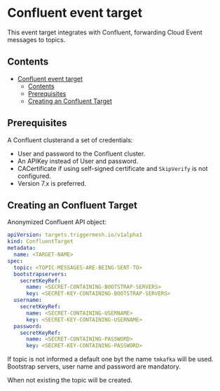 # Confluent event target

This event target integrates with Confluent, forwarding Cloud Event messages to topics.

## Contents

- [Confluent event target](#confluent-event-target)
  - [Contents](#contents)
  - [Prerequisites](#prerequisites)
  - [Creating an Confluent Target](#creating-an-confluent-target)

## Prerequisites

A Confluent clusterand a set of credentials:

- User and password to the Confluent cluster.
- An APIKey instead of User and password.
- CACertificate if using self-signed certificate and `SkipVerify` is not configured.
- Version 7.x is preferred.

## Creating an Confluent Target

Anonymized Confluent API object:

```yaml
apiVersion: targets.triggermesh.io/v1alpha1
kind: ConfluentTarget
metadata:
  name: <TARGET-NAME>
spec:
  topic: <TOPIC-MESSAGES-ARE-BEING-SENT-TO>
  bootstrapservers:
    secretKeyRef:
      name: <SECRET-CONTAINING-BOOTSTRAP-SERVERS>
      key: <SECRET-KEY-CONTAINING-BOOTSTRAP-SERVERS>
  username:
    secretKeyRef:
      name: <SECRET-CONTAINING-USERNAME>
      key: <SECRET-KEY-CONTAINING-USERNAME>
  password:
    secretKeyRef:
      name: <SECRET-CONTAINING-PASSWORD>
      key: <SECRET-KEY-CONTAINING-PASSWORD>
```

If topic is not informed a default one byt the name `tmkafka` will be used. Bootstrap servers, user name and password are mandatory.

When not existing the topic will be created.
